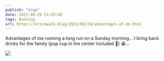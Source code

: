 ```yaml
---
publish: "true"
date: 2021-08-29 21:25:48
tags: Running
url: https://ericmwalk.blog/2021/08/29/advantages-of-me.html
---
```


Advantages of me running a long run on a Sunday morning… I bring back drinks for the family (pup cup in the center included 🐶) 😁…


![](https://ericmwalk.blog/uploads/2021/685dc29638.jpg)